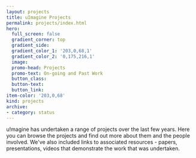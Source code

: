 ```yaml
---
layout: projects
title: uImagine Projects
permalink: projects/index.html
hero:
  full_screen: false
  gradient_corner: top
  gradient_side:
  gradient_color_1: '203,0,68,1'
  gradient_color_2: '0,175,216,1'
  image:
  promo-head: Projects
  promo-text: On-going and Past Work
  button_class:
  button-text:
  button_link:
item-color: '203,0,68'
kind: projects
archive:
- category: status
---
```


u!magine has undertaken a range of projects over the last few years. Here you can browse the projects and find out more about them and the people involved. We've also included links to associated resources - papers, presentations, videos that demonstrate the work that was undertaken.

